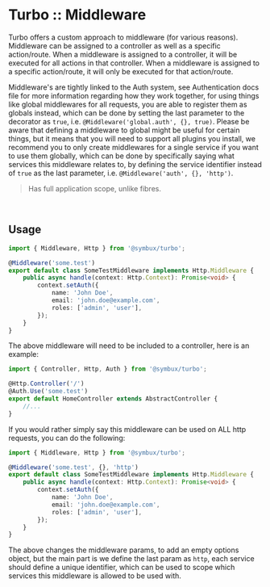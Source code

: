 # Turbo :: Middleware

Turbo offers a custom approach to middleware (for various reasons). Middleware
can be assigned to a controller as well as a specific action/route. When a middleware
is assigned to a controller, it will be executed for all actions in that controller.
When a middleware is assigned to a specific action/route, it will only be executed
for that action/route.

Middleware's are tightly linked to the Auth system, see Authentication docs file for
more information regarding how they work together, for using things like global
middlewares for all requests, you are able to register them as globals instead,
which can be done by setting the last parameter to the decorator as `true`,
i.e. `@Middleware('global.auth', {}, true)`. Please be aware that defining a
middleware to global might be useful for certain things, but it means that you
will need to support all plugins you install, we recommend you to only create
middlewares for a single service if you want to use them globally, which can be
done by specifically saying what services this middleware relates to, by defining
the service identifier instead of `true` as the last parameter,
i.e. `@Middleware('auth', {}, 'http')`.

> Has full application scope, unlike fibres.

<br>

## Usage

```typescript
import { Middleware, Http } from '@symbux/turbo';

@Middleware('some.test')
export default class SomeTestMiddleware implements Http.Middleware {
	public async handle(context: Http.Context): Promise<void> {
		context.setAuth({
			name: 'John Doe',
			email: 'john.doe@example.com',
			roles: ['admin', 'user'],
		});
	}
}
```

The above middleware will need to be included to a controller, here is an example:

```typescript
import { Controller, Http, Auth } from '@symbux/turbo';

@Http.Controller('/')
@Auth.Use('some.test')
export default HomeController extends AbstractController {
	//...
}
```

If you would rather simply say this middleware can be used on ALL http requests, you
can do the following:

```typescript
import { Middleware, Http } from '@symbux/turbo';

@Middleware('some.test', {}, 'http')
export default class SomeTestMiddleware implements Http.Middleware {
	public async handle(context: Http.Context): Promise<void> {
		context.setAuth({
			name: 'John Doe',
			email: 'john.doe@example.com',
			roles: ['admin', 'user'],
		});
	}
}
```

The above changes the middleware params, to add an empty options object, but the main
part is we define the last param as `http`, each service should define a unique identifier,
which can be used to scope which services this middleware is allowed to be used with.
